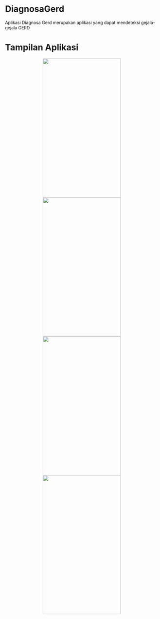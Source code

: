 # DiagnosaGerd
Aplikasi Diagnosa Gerd merupakan aplikasi yang dapat mendeteksi gejala-gejala GERD

# Tampilan Aplikasi
<p align="center">
  <img src="https://user-images.githubusercontent.com/31988876/95423668-a50a5300-096b-11eb-8df8-cea1abf984a1.jpg" width="256" height="455">
  <img src="https://user-images.githubusercontent.com/31988876/95423672-a76cad00-096b-11eb-9698-ff1b779053dc.jpg" width="256" height="455">
  <img src="https://user-images.githubusercontent.com/31988876/95423675-a89dda00-096b-11eb-96e7-23dd57637c6f.jpg" width="256" height="455">
  <img src="https://user-images.githubusercontent.com/31988876/95423677-a9cf0700-096b-11eb-9e6a-e7cab5940a3c.jpg" width="256" height="455">
</p>
